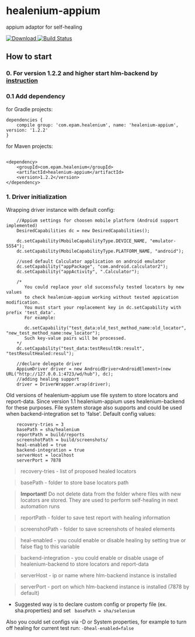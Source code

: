 # healenium-appium
appium adaptor for self-healing

[ ![Download](https://api.bintray.com/packages/epam/healenium/healenium-appium/images/download.svg) ](https://bintray.com/epam/healenium/healenium-appium/_latestVersion)
[![Build Status](https://github.com/healenium/healenium-appium/workflows/Java-CI-test/badge.svg)](https://github.com/healenium/healenium-appium/workflows/Java-CI-test/badge.svg)

## How to start

### 0. For version 1.2.2 and higher start hlm-backend by [instruction](https://github.com/healenium/healenium-backend) 

### 0.1 Add dependency 

for Gradle projects:
``` 
dependencies {
    compile group: 'com.epam.healenium', name: 'healenium-appium', version: '1.2.2'
}
```

for Maven projects:
``` 

<dependency>
	<groupId>com.epam.healenium</groupId>
	<artifactId>healenium-appium</artifactId>
	<version>1.2.2</version>
</dependency>
```
### 1. Driver initialization
 Wrapping driver instance with default config:
``` 
    //Appium settings for choosen mobile platform (Android support implemented)
    DesiredCapabilities dc = new DesiredCapabilities();

    dc.setCapability(MobileCapabilityType.DEVICE_NAME, "emulator-5554");
    dc.setCapability(MobileCapabilityType.PLATFORM_NAME, "android");
    
    //used default Calculator application on android emulator
    dc.setCapability("appPackage", "com.android.calculator2");
    dc.setCapability("appActivity", ".Calculator");

    /*
       You could replace your old successfuly tested locators by new values
       to check healenium-appium working without tested appication modification.
       You must start your replacement key in dc.setCapability with prefix 'test_data'.
       For example:
       
       dc.setCapability("test_data:old_test_method_name:old_locator", "new_test_method_name:new_locator");
       Such key-value pairs will be processed.
    */
    dc.setCapability("test_data:testResultOk:result", "testResultHealed:resul");

    //declare delegate driver
    AppiumDriver driver = new AndroidDriver<AndroidElement>(new URL("http://127.0.0.1:4723/wd/hub"), dc);
    //adding healing support
    driver = DriverWrapper.wrap(driver);
 ```
 Old versions of healenium-appium use file system to store locators and report-data. Since version 1.1 
 healenium-appium uses healenium-backend for these purposes. File system storage also supports and could
 be used when backend-integration set to 'false'.
 Default config values:
``` 
    recovery-tries = 3
    basePath = sha/healenium
    reportPath = build/reports
    screenshotPath = build/screenshots/
    heal-enabled = true
    backend-integration = true
    serverHost = localhost
    serverPort = 7878
 ```

 > recovery-tries - list of proposed healed locators

 > basePath - folder to store base locators path

 > **Important!** Do not delete data from the folder where files with new locators are stored. They are used to perform self-healing in next automation runs

 > reportPath - folder to save test report with healing information

 > screenshotPath - folder to save screenshots of healed elements

 > heal-enabled - you could enable or disable healing by setting true or false flag to this variable

 > backend-integration - you could enable or disable usage of healenium-backend to store locators and report-data
 
 > serverHost - ip or name where hlm-backend instance is installed
 
 > serverPort - port on which hlm-backend instance is installed (7878 by default)

* Suggested way is to declare custom config or property file (ex. sha.properties) and set
``` basePath = sha/selenium```

Also you could set configs via -D or System properties, for example to turn off healing for current test run:
```-Dheal-enabled=false```
